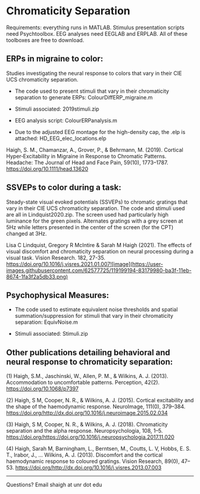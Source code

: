 # Chromaticity Separation

Requirements: everything runs in MATLAB. Stimulus presentation scripts need Psychtoolbox. EEG analyses need EEGLAB and ERPLAB. All of these toolboxes are free to download.

## ERPs in migraine to color:

Studies investigating the neural response to colors that vary in their CIE UCS chromaticity separation.

- The code used to present stimuli that vary in their chromaticity separation to generate ERPs: ColourDiffERP_migraine.m 

- Stimuli associated: 2019stimuli.zip

- EEG analysis script: ColourERPanalysis.m

- Due to the adjusted EEG montage for the high-density cap, the .elp is attached: HD_EEG_elec_locations.elp

Haigh, S. M., Chamanzar, A., Grover, P., & Behrmann, M. (2019). Cortical Hyper‐Excitability in Migraine in Response to Chromatic Patterns. Headache: The Journal of Head and Face Pain, 59(10), 1773–1787. https://doi.org/10.1111/head.13620

## SSVEPs to color during a task:

Steady-state visual evoked potentials (SSVEPs) to chromatic gratings that vary in their CIE UCS chromaticity separation. The code and stimuli used are all in Lindquist2020.zip. The screen used had particularly high luminance for the green pixels. Alternates gratings with a grey screen at 5Hz while letters presented in the center of the screen (for the CPT) changed at 3Hz.

Lisa C Lindquist, Gregory R McIntire & Sarah M Haigh (2021). The effects of visual discomfort and chromaticity separation on neural processing during a visual task. Vision Research. 182, 27-35. https://doi.org/10.1016/j.visres.2021.01.007![image](https://user-images.githubusercontent.com/62577725/119199194-83179980-ba3f-11eb-8674-1fa3f2a5db33.png)

## Psychophysical Measures:

- The code used to estimate equivalent noise thresholds and spatial summation/suppression for stimuli that vary in their chromaticity separation: EquivNoise.m

- Stimuli associated: Stimuli.zip

## Other publications detailing behavioral and neural response to chromaticity separation:

(1) Haigh, S.M., Jaschinski, W., Allen, P. M., & Wilkins, A. J. (2013). Accommodation to uncomfortable patterns. Perception, 42(2). https://doi.org/10.1068/p7397

(2) Haigh, S M, Cooper, N. R., & Wilkins, A. J. (2015). Cortical excitability and the shape of the haemodynamic response. NeuroImage, 111(0), 379–384. https://doi.org/http://dx.doi.org/10.1016/j.neuroimage.2015.02.034

(3) Haigh, S M, Cooper, N. R., & Wilkins, A. J. (2018). Chromaticity separation and the alpha response. Neuropsychologia, 108, 1–5. https://doi.org/https://doi.org/10.1016/j.neuropsychologia.2017.11.020

(4) Haigh, Sarah M, Barningham, L., Berntsen, M., Coutts, L. V, Hobbs, E. S. T., Irabor, J., … Wilkins, A. J. (2013). Discomfort and the cortical haemodynamic response to coloured gratings. Vision Research, 89(0), 47–53. https://doi.org/http://dx.doi.org/10.1016/j.visres.2013.07.003

______

Questions? Email shaigh at unr dot edu
